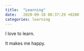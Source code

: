 ```yaml
---
title:  "Learning"
date:   2020-09-10 08:37:29 +0200
categories: learning
---
```

I love to learn.

It makes me happy.
